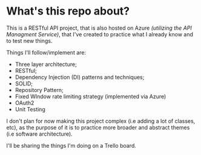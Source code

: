 # What's this repo about?

This is a RESTful API project, that is also hosted on Azure _(utilizing the API Managment Service)_, that I've created to practice what I already know and to test new things.

Things I'll follow/implement are:
- Three layer architecture;
- RESTful;
- Dependency Injection (DI) patterns and techniques;
- SOLID;
- Repository Pattern;
- Fixed WIndow rate limiting strategy (implemented via Azure)
- OAuth2 
- Unit Testing

I don't plan for now making this project complex (i.e adding a lot of classes, etc), as the purpose of it is to practice more broader and abstract themes (i.e software architecture).

I'll be sharing the things I'm doing on a Trello board.
